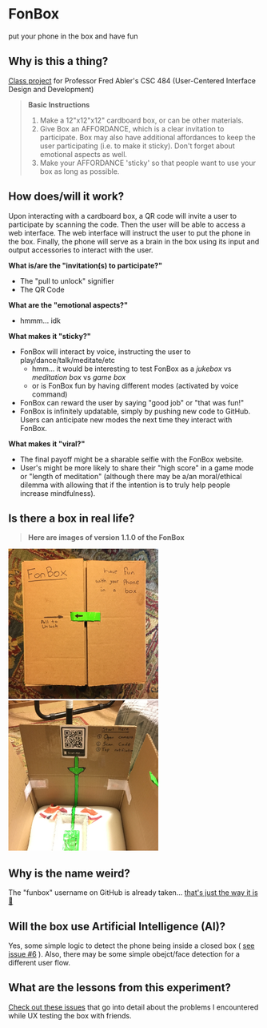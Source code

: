 # FonBox
put your phone in the box and have fun

## Why is this a thing?
[Class project][class_spreadsheet] for Professor Fred Abler's CSC 484 (User-Centered Interface Design and Development)

> **Basic Instructions**
> 1) Make a 12"x12"x12" cardboard box, or can be other materials.
> 2) Give Box an AFFORDANCE, which is a clear invitation to participate. Box may also have additional affordances to keep the user participating (i.e. to make it sticky). Don't forget about emotional aspects as well.
> 3) Make your AFFORDANCE 'sticky' so that people want to use your box as long as possible.

## How does/will it work?
Upon interacting with a cardboard box, a QR code will invite a user to participate by scanning the code. Then the user will be able to access a web interface. The web interface will instruct the user to put the phone in the box. Finally, the phone will serve as a brain in the box using its input and output accessories to interact with the user. 

**What is/are the "invitation(s) to participate?"**
* The "pull to unlock" signifier
* The QR Code

**What are the "emotional aspects?"**
* hmmm... idk

**What makes it "sticky?"**
* FonBox will interact by voice, instructing the user to play/dance/talk/meditate/etc
  * hmm... it would be interesting to test FonBox as a _jukebox_ vs _meditation box_ vs _game box_
  * or is FonBox fun by having different modes (activated by voice command)
* FonBox can reward the user by saying "good job" or "that was fun!"
* FonBox is infinitely updatable, simply by pushing new code to GitHub. Users can anticipate new modes the next time they interact with FonBox.

**What makes it "viral?"**
* The final payoff might be a sharable selfie with the FonBox website.
* User's might be more likely to share their "high score" in a game mode or "length of meditation" (although there may be a/an moral/ethical dilemma with allowing that if the intention is to truly help people increase mindfulness). 


## Is there a box in real life?
> **Here are images of version 1.1.0 of the FonBox**
<div>
<span> 
<img src="https://raw.githubusercontent.com/fonbox/fonbox/master/pictures/v1.1.0/fonbox_the_box_v1.1.0.jpg" alt="a pixture of the real life FonBox" width="300px" height="300px">
</span>
<span>
<img src="https://raw.githubusercontent.com/fonbox/fonbox/master/pictures/v1.1.0/fonbox_the_box_inside_v1.1.0.jpg" alt="a pixture of the real life FonBox" width="300px" height="300px">
</span>
</div>


## Why is the name weird?
The "funbox" username on GitHub is already taken... [that's just the way it is 🎵][the_way_it_is]

## Will the box use Artificial Intelligence (AI)?
Yes, some simple logic to detect the phone being inside a closed box ( [see issue #6][i6] ). Also, there may be some simple obejct/face detection for a different user flow. 

## What are the lessons from this experiment?
[Check out these issues][lessons_learned] that go into detail about the problems I encountered while UX testing the box with friends. 



<!--- link tags --->

[class_spreadsheet]: https://docs.google.com/spreadsheets/d/1Eyplhlz9zeHBEaIwRIYHkUTHgKzgI83JgV6KKFnPwtY/edit#gid=0

[the_way_it_is]: https://youtu.be/eXvBjCO19QY?t=232

[lessons_learned]: https://github.com/fonbox/fonbox/issues?q=is%3Aopen+is%3Aissue+label%3Alessons_learned

<!--- issues --->
[i6]: /../../issues/6
